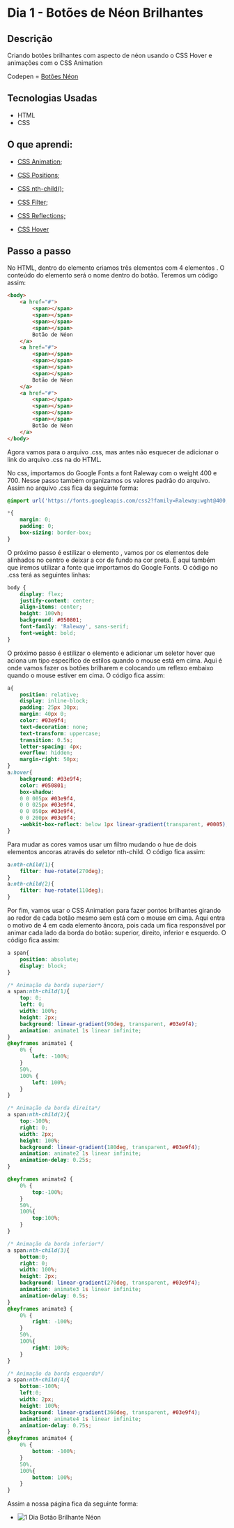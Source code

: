 # Dia 1 - Botões de Néon Brilhantes

## Descrição

Criando botões brilhantes com aspecto de néon usando o CSS Hover e animações com o CSS Animation

Codepen = [Botões Néon](https://codepen.io/albusquercus94/pen/poPqPqX)

## Tecnologias Usadas

* HTML
* CSS

 ## O que aprendi:

* [CSS Animation](https://www.w3schools.com/css/css3_animations.asp);

* [CSS Positions;](https://www.w3schools.com/css/css_positioning.asp)
* [CSS nth-child();](https://www.w3schools.com/cssref/sel_nth-child.asp)
* [CSS Filter](https://www.w3schools.com/cssref/css3_pr_filter.asp);
* [CSS Reflections;](https://www.w3schools.com/css/css3_image_reflection.asp)
* [CSS Hover](https://www.w3schools.com/cssref/sel_hover.asp)

## Passo a passo

No HTML, dentro do elemento <body></body> criamos três elementos  <a></a> com 4 elementos <span></span>. O conteúdo do elemento <a></a> será o nome dentro do botão. Teremos um código assim:

~~~html
<body>
    <a href="#">
        <span></span>
        <span></span>
        <span></span>
        <span></span>
        Botão de Néon
    </a>
    <a href="#">
        <span></span>
        <span></span>
        <span></span>
        <span></span>
        Botão de Néon
    </a>
    <a href="#">
        <span></span>
        <span></span>
        <span></span>
        <span></span>
        Botão de Néon
    </a>
</body>
~~~

Agora vamos para o arquivo .css, mas antes não esquecer de adicionar o link do arquivo .css na <head></head> do HTML.

No css, importamos do Google Fonts a font Raleway com o weight 400 e 700. Nesse passo também organizamos os valores padrão do arquivo. Assim no arquivo .css fica da seguinte forma:

~~~css
@import url('https://fonts.googleapis.com/css2?family=Raleway:wght@400;700&display=swap');

*{
    margin: 0;
    padding: 0;
    box-sizing: border-box;
}
~~~

O próximo passo é estilizar o elemento <body></body>, vamos por os elementos dele alinhados no centro e deixar a cor de fundo na cor preta. É aqui também que iremos utilizar a fonte que importamos do Google Fonts. O código no .css terá as seguintes linhas:

~~~css
body {
    display: flex;
    justify-content: center;
    align-items: center;
    height: 100vh;
    background: #050801;
    font-family: 'Raleway', sans-serif;
    font-weight: bold;
}
~~~

O próximo passo é estilizar o elemento <a></a> e adicionar  um seletor hover que aciona um tipo especifico de estilos quando o mouse está em cima. Aqui é onde vamos fazer os botões brilharem e colocando um reflexo embaixo quando o mouse estiver em cima. O código fica assim:

~~~css
a{
    position: relative;
    display: inline-block;
    padding: 25px 30px;
    margin: 40px 0;
    color: #03e9f4;
    text-decoration: none;
    text-transform: uppercase;
    transition: 0.5s;
    letter-spacing: 4px;
    overflow: hidden;
    margin-right: 50px;
}
a:hover{
    background: #03e9f4;
    color: #050801;
    box-shadow: 
    0 0 005px #03e9f4, 
    0 0 025px #03e9f4,
    0 0 050px #03e9f4,
    0 0 200px #03e9f4;
    -webkit-box-reflect: below 1px linear-gradient(transparent, #0005);
}
~~~

Para mudar as cores vamos usar um filtro mudando o hue de dois elementos ancoras através do seletor nth-child. O código fica assim:

~~~css
a:nth-child(1){
    filter: hue-rotate(270deg);
}
a:nth-child(2){
    filter: hue-rotate(110deg);
}
~~~

Por fim, vamos usar o CSS Animation para fazer pontos brilhantes girando ao redor de cada botão mesmo sem está com o mouse em cima. Aqui entra o motivo de 4 <span></span> em cada elemento âncora, pois cada um fica responsável por animar cada lado da borda do botão: superior, direito, inferior e esquerdo. O código fica assim:

~~~css
a span{
    position: absolute;
    display: block;
}

/* Animação da borda superior*/
a span:nth-child(1){
    top: 0;
    left: 0;
    width: 100%;
    height: 2px;
    background: linear-gradient(90deg, transparent, #03e9f4);
    animation: animate1 1s linear infinite;
}
@keyframes animate1 {
    0% {
        left: -100%;
    }
    50%,
    100% {
        left: 100%;
    }
}

/* Animação da borda direita*/
a span:nth-child(2){
    top:-100%;
    right: 0;
    width: 2px;
    height: 100%;
    background: linear-gradient(180deg, transparent, #03e9f4);
    animation: animate2 1s linear infinite;
    animation-delay: 0.25s;
}

@keyframes animate2 {
    0% {
        top:-100%;
    }
    50%,
    100%{
        top:100%;
    }
}

/* Animação da borda inferior*/
a span:nth-child(3){
    bottom:0;
    right: 0;
    width: 100%;
    height: 2px;
    background: linear-gradient(270deg, transparent, #03e9f4);
    animation: animate3 1s linear infinite;
    animation-delay: 0.5s;
}
@keyframes animate3 {
    0% {
        right: -100%;
    }
    50%,
    100%{
        right: 100%;
    }
}

/* Animação da borda esquerda*/
a span:nth-child(4){
    bottom:-100%;
    left:0;
    width: 2px;
    height: 100%;
    background: linear-gradient(360deg, transparent, #03e9f4);
    animation: animate4 1s linear infinite;
    animation-delay: 0.75s;
}
@keyframes animate4 {
    0% {
        bottom: -100%;
    }
    50%,
    100%{
        bottom: 100%;
    }
}
~~~

Assim a nossa página fica da seguinte forma:

* ![1 Dia Botão Brilhante Néon](https://github.com/AlbusQuercus94/One-CSS-per-30-Days/blob/main/Desafios/Dia_01/1%20dia%20bot%C3%A3o%20brilhante.gif)
